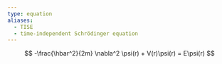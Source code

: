 ```yaml
---
type: equation
aliases:
  - TISE
  - time-independent Schrödinger equation
---
```

$$
-\frac{\hbar^2}{2m} \nabla^2 \psi(r) + V(r)\psi(r) = E\psi(r)
$$
